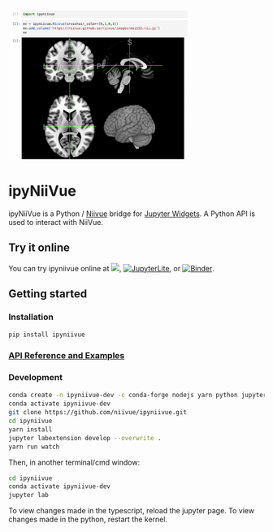 <img src="docs/example.png" width="70%">

# ipyNiiVue

ipyNiiVue is a Python / [Niivue](https://github.com/niivue/niivue) bridge for [Jupyter Widgets](https://jupyter.org/widgets). A Python API is used to interact with NiiVue.

## Try it online
You can try ipyniivue online at [![](https://img.shields.io/static/v1?message=Open%20in%20Colab&logo=googlecolab&labelColor=5c5c5c&color=0f80c1&label=%20&style=plastic)](https://colab.research.google.com/github/niivue/ipyniivue), [![JupyterLite](https://jupyterlite.rtfd.io/en/latest/_static/badge-launch.svg)](https://anthonyandroulakis.github.io/ipyNiiVueLite/lab?path=introduction.ipynb), or [![Binder](https://mybinder.org/badge_logo.svg)](https://mybinder.org/v2/gh/niivue/ipyniivue/main?urlpath=lab/tree/examples/introduction.ipynb).


## Getting started

### Installation
```sh
pip install ipyniivue
```

### [API Reference and Examples](https://niivue.github.io/ipyniivue)

### Development
```sh
conda create -n ipyniivue-dev -c conda-forge nodejs yarn python jupyterlab=3.6.3
conda activate ipyniivue-dev
git clone https://github.com/niivue/ipyniivue.git
cd ipyniivue
yarn install
jupyter labextension develop --overwrite .
yarn run watch
```
Then, in another terminal/cmd window:
```sh
cd ipyniivue
conda activate ipyniivue-dev
jupyter lab
```

To view changes made in the typescript, reload the jupyter page. To view changes made in the python, restart the kernel.
